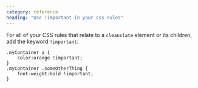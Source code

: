 ```yaml
---
category: reference
heading: "Use !important in your css rules"
---
```


For all of your CSS rules that relate to a `cleanslate` element or its children, add the keyword `!important`:

    .myContainer a {
        color:orange !important;
    }
    .myContainer .someOtherThing {
        font-weight:bold !important;
    }